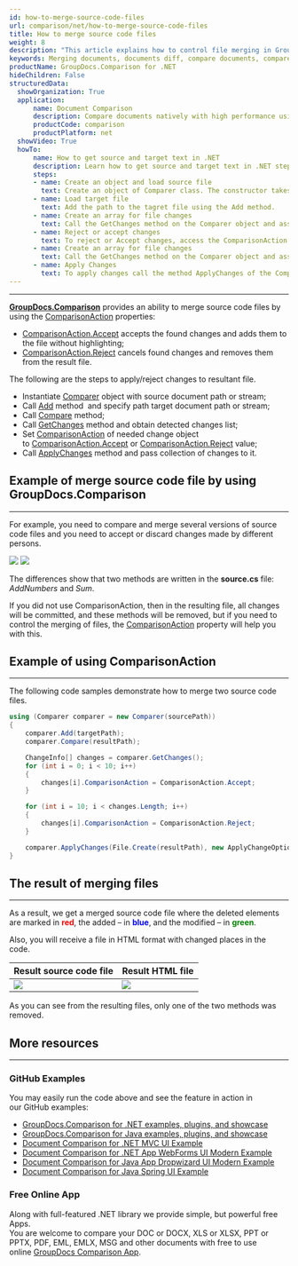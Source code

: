 ```yaml
---
id: how-to-merge-source-code-files
url: comparison/net/how-to-merge-source-code-files
title: How to merge source code files
weight: 8
description: "This article explains how to control file merging in GroupDocs.Comparison for .NET."
keywords: Merging documents, documents diff, compare documents, compare files
productName: GroupDocs.Comparison for .NET
hideChildren: False
structuredData:
  showOrganization: True
  application:    
      name: Document Comparison   
      description: Compare documents natively with high performance using C# language and GroupDocs.Comparison for .NET
      productCode: comparison
      productPlatform: net
  showVideo: True
  howTo:
      name: How to get source and target text in .NET 
      description: Learn how to get source and target text in .NET step by step
      steps:
      - name: Create an object and load source file
        text: Create an object of Comparer class. The constructor takes the source file path. You may specify absolute or relative file path as per your requirements.
      - name: Load target file
        text: Add the path to the tagret file using the Add method.
      - name: Create an array for file changes
        text: Call the GetChanges method on the Comparer object and assign the result to an array of type ChangeInfo.
      - name: Reject or accept changes
        text: To reject or Accept changes, access the ComparisonAction field of the array element and set the Reject or Accept value from the enum ComparisonAction.
      - name: Create an array for file changes
        text: Call the GetChanges method on the Comparer object and assign the result to an array of type ChangeInfo.
      - name: Apply Changes
        text: To apply changes call the method ApplyChanges of the Comparer class object. The method takes a file stream parameter of the resulting file and object of ApplyChangeOptions class which should contains a ChangeInfo array.
---
```


***

[**GroupDocs.Comparison**](https://products.groupdocs.com/comparison/net) provides an ability to merge source code files by using the [ComparisonAction](https://apireference.groupdocs.com/comparison/net/groupdocs.comparison.result/changeinfo/properties/comparisonaction) properties:

*   [ComparisonAction.Accept](https://apireference.groupdocs.com/comparison/net/groupdocs.comparison.result/comparisonaction) accepts the found changes and adds them to the file without highlighting;
*   [ComparisonAction.Reject](https://apireference.groupdocs.com/comparison/net/groupdocs.comparison.result/comparisonaction) cancels found changes and removes them from the result file.

The following are the steps to apply/reject changes to resultant file.

*   Instantiate [Comparer](https://apireference.groupdocs.com/net/comparison/groupdocs.comparison/comparer) object with source document path or stream;
*   Call [Add](https://apireference.groupdocs.com/net/comparison/groupdocs.comparison/comparer/methods/add/index) method  and specify path target document path or stream;
*   Call [Compare](https://apireference.groupdocs.com/net/comparison/groupdocs.comparison/comparer/methods/compare/index) method;
*   Call [GetChanges](https://apireference.groupdocs.com/net/comparison/groupdocs.comparison/comparer/methods/getchanges/index) method and obtain detected changes list;
*   Set [ComparisonAction](https://apireference.groupdocs.com/net/comparison/groupdocs.comparison.result/changeinfo/properties/comparisonaction) of needed change object to [ComparisonAction.Accept](https://apireference.groupdocs.com/net/comparison/groupdocs.comparison.result/comparisonaction) or [ComparisonAction.Reject](https://apireference.groupdocs.com/net/comparison/groupdocs.comparison.result/comparisonaction) value;
*   Call [ApplyChanges](https://apireference.groupdocs.com/net/comparison/groupdocs.comparison/comparer/methods/applychanges/index) method and pass collection of changes to it.

## Example of merge source code file by using GroupDocs.Comparison

---

For example, you need to compare and merge several versions of source code files and you need to accept or discard changes made by different persons.

![](comparison/net/images/how-to-merge-source-code-file-source.png)
![](comparison/net/images/how-to-merge-source-code-file-target.png)

The differences show that two methods are written in the **source.cs** file: *AddNumbers* and *Sum*.

If you did not use ComparisonAction, then in the resulting file, all changes will be committed, and these methods will be removed, but if you need to control the merging of files, the [ComparisonAction](https://apireference.groupdocs.com/comparison/net/groupdocs.comparison.result/changeinfo/properties/comparisonaction) property will help you with this.

## Example of using ComparisonAction

---

The following code samples demonstrate how to merge two source code files.
```csharp
using (Comparer comparer = new Comparer(sourcePath))
{
    comparer.Add(targetPath);
    comparer.Compare(resultPath);

    ChangeInfo[] changes = comparer.GetChanges();
    for (int i = 0; i < 10; i++)
    {
        changes[i].ComparisonAction = ComparisonAction.Accept;
    }

    for (int i = 10; i < changes.Length; i++)
    {
    	changes[i].ComparisonAction = ComparisonAction.Reject;
    }

    comparer.ApplyChanges(File.Create(resultPath), new ApplyChangeOptions { Changes = changes });
}
```
## The result of merging files

---

As a result, we get a merged source code file where the deleted elements are marked in <font color="red">**red**</font>, the added – in <font color="blue">**blue**</font>, and the modified – in <font color="green">**green**</font>. 

Also, you will receive a file in HTML format with changed places in the code.

| Result source code file | Result HTML file |
| --- | --- |
| ![](comparison/net/images/how-to-merge-source-code-file-result-CS.png) | ![](comparison/net/images/how-to-merge-source-code-file-result-HTML.png) |

As you can see from the resulting files, only one of the two methods was removed.

## More resources

---

### GitHub Examples
You may easily run the code above and see the feature in action in our GitHub examples:
*   [GroupDocs.Comparison for .NET examples, plugins, and showcase](https://github.com/groupdocs-comparison/GroupDocs.Comparison-for-.NET)
*   [GroupDocs.Comparison for Java examples, plugins, and showcase](https://github.com/groupdocs-comparison/GroupDocs.Comparison-for-Java)
*   [Document Comparison for .NET MVC UI Example](https://github.com/groupdocs-comparison/GroupDocs.Comparison-for-.NET-MVC)
*   [Document Comparison for .NET App WebForms UI Modern Example](https://github.com/groupdocs-comparison/GroupDocs.Comparison-for-.NET-WebForms)
*   [Document Comparison for Java App Dropwizard UI Modern Example](https://github.com/groupdocs-comparison/GroupDocs.Comparison-for-Java-Dropwizard)
*   [Document Comparison for Java Spring UI Example](https://github.com/groupdocs-comparison/GroupDocs.Comparison-for-Java-Spring)
    
### Free Online App
Along with full-featured .NET library we provide simple, but powerful free Apps.  
You are welcome to compare your DOC or DOCX, XLS or XLSX, PPT or PPTX, PDF, EML, EMLX, MSG and other documents with free to use online [GroupDocs Comparison App](https://products.groupdocs.app/comparison).